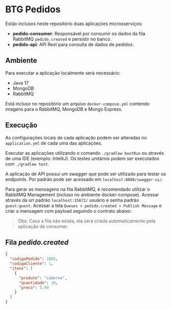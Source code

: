# BTG Pedidos

Estão inclusos neste repositório duas aplicações microsserviços:

- **pedido-consumer**: Responsável por consumir os dados da fila RabbitMQ `pedido.created` e persistir no banco.
- **pedido-api**: API Rest para consulta de dados de pedidos.

## Ambiente
Para executar a aplicação localmente será necessário:
- Java 17
- MongoDB
- RabbitMQ

Está incluso no repositório um arquivo `docker-compose.yml` contendo imagens para o RabbitMQ, MongoDB e Mongo Express.

## Execução

As configurações locais de cada aplicação podem ser alteradas no `application.yml` de cada uma das aplicações.

Executar as aplicações utilizando o comando `./gradlew bootRun` ou através de uma IDE (exemplo: IntelliJ). 
Os testes unitários podem ser executados com `./gradlew test`. 

A aplicação de API possui um swagger que pode ser utilizado para testar os endpoints. Por padrão pode ser acessado em `localhost:8080/swagger-ui/`.

Para gerar as mensagens na fila RabbitMQ, é recomendado utilizar o RabbitMQ Management (incluso no ambiente docker-compose). Acessar através da url padrão `localhost:15672/` usuário e senha padrão `guest:guest`. Acessar a tela `Queues > pedido.created > Publish Message` e criar a mensagem com payload seguindo o contrato abaixo:

> Obs: Caso a fila não exista, ela será criada automaticamente pela aplicação de consumer.

## Fila *pedido.created*
```json
{
  "codigoPedido": 1001,
  "codigoCliente": 1,
  "itens": [
    {
      "produto": "caderno",
      "quantidade": 10,
      "preco": 5.99
    }
  ]
}
```